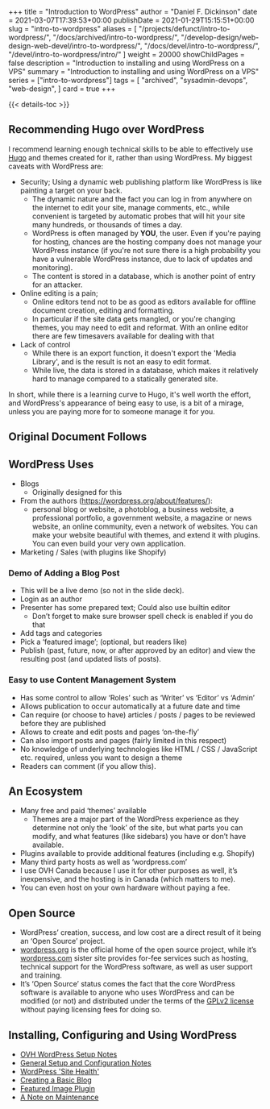 +++
title = "Introduction to WordPress"
author = "Daniel F. Dickinson"
date = 2021-03-07T17:39:53+00:00
publishDate = 2021-01-29T15:15:51+00:00
slug = "intro-to-wordpress"
aliases = [
	"/projects/defunct/intro-to-wordpress/",
	"/docs/archived/intro-to-wordpress/",
	"/develop-design/web-design-web-devel/intro-to-wordpress/",
	"/docs/devel/intro-to-wordpress/",
	"/devel/intro-to-wordpress/intro/"
]
weight = 20000
showChildPages = false
description = "Introduction to installing and using WordPress on a VPS"
summary = "Introduction to installing and using WordPress on a VPS"
series = ["intro-to-wordpress"]
tags = [
	"archived",
	"sysadmin-devops",
	"web-design",
]
card = true
+++

{{< details-toc >}}

## Recommending Hugo over WordPress

I recommend learning enough technical skills to be able to effectively use [Hugo](https://gohugo.io) and themes created for it, rather than using WordPress. My biggest caveats with WordPress are:

* Security; Using a dynamic web publishing platform like WordPress is like painting a target on your back.
  * The dynamic nature and the fact you can log in from anywhere on the internet to edit your site, manage comments, etc., while convenient is targeted by automatic probes that will hit your site many hundreds, or thousands of times a day.
  * WordPress is often managed by **YOU**, the user. Even if you're paying for hosting, chances are the hosting company does not manage your WordPress instance (if you're not sure there is a high probability you have a vulnerable WordPress instance, due to lack of updates and monitoring).
  * The content is stored in a database, which is another point of entry for an attacker.
* Online editing is a pain;
  * Online editors tend not to be as good as editors available for offline document creation, editing and formatting.
  * In particular if the site data gets mangled, or you're changing themes, you may need to edit and reformat. With an online editor there are few timesavers available for dealing with that
* Lack of control
  * While there is an export function, it doesn't export the 'Media Library', and is the result is not an easy to edit format.
  * While live, the data is stored in a database, which makes it relatively hard to manage compared to a statically generated site.

In short, while there is a learning curve to Hugo, it's well worth the effort, and WordPress's appearance of being easy to use, is a bit of a mirage, unless you are paying more for to someone manage it for you.

## Original Document Follows

## WordPress Uses

* Blogs
  * Originally designed for this
* From the authors (<https://wordpress.org/about/features/>):
  * personal blog or website, a photoblog, a business website, a professional portfolio, a government website, a magazine or news website, an online community, even a network of websites. You can make your website beautiful with themes, and extend it with plugins. You can even build your very own application.
* Marketing / Sales (with plugins like Shopify)

### Demo of Adding a Blog Post

* This will be a live demo (so not in the slide deck).
* Login as an author
* Presenter has some prepared text; Could also use builtin editor
  * Don’t forget to make sure browser spell check is enabled if you do that
* Add tags and categories
* Pick a ‘featured image’; (optional, but readers like)
* Publish (past, future, now, or after approved by an editor) and view the resulting post (and updated lists of posts).

### Easy to use Content Management System

* Has some control to allow ‘Roles’ such as ‘Writer’ vs ‘Editor’ vs ‘Admin’
* Allows publication to occur automatically at a future date and time
* Can require (or choose to have) articles / posts / pages to be reviewed before they are published
* Allows to create and edit posts and pages ‘on-the-fly’
* Can also import posts and pages (fairly limited in this respect)
* No knowledge of underlying technologies like HTML / CSS / JavaScript etc. required, unless you want to design a theme
* Readers can comment (if you allow this).

## An Ecosystem

* Many free and paid ‘themes’ available
  * Themes are a major part of the WordPress experience as they determine not only the ‘look’ of the site, but what parts you can modify, and what features (like sidebars) you have or don’t have available.
* Plugins available to provide additional features (including e.g. Shopify)
* Many third party hosts as well as ‘wordpress.com’
* I use OVH Canada because I use it for other purposes as well, it’s inexpensive, and the hosting is in Canada (which matters to me).
* You can even host on your own hardware without paying a fee.

## Open Source

* WordPress’ creation, success, and low cost are a direct result of it being an ‘Open Source’ project.
* [wordpress.org](https://wordpress.org/) is the official home of the open source project, while it’s [wordpress.com](https://wordpress.com/) sister site provides for-fee services such as hosting, technical support for the WordPress software, as well as user support and training.
* It’s ‘Open Source’ status comes the fact that the core WordPress software is available to anyone who uses WordPress and can be modified (or not) and distributed under the terms of the [GPLv2 license](https://wordpress.org/about/license/) without paying licensing fees for doing so.

## Installing, Configuring and Using WordPress

* [OVH WordPress Setup Notes](ovh-setup/)
* [General Setup and Configuration Notes](setup/)
* [WordPress 'Site Health'](wordpress-site-health/)
* [Creating a Basic Blog](basic-blog/_index.md)
* [Featured Image Plugin](featured-image-plugin/)
* [A Note on Maintenance](a-note-on-maintenance/)
